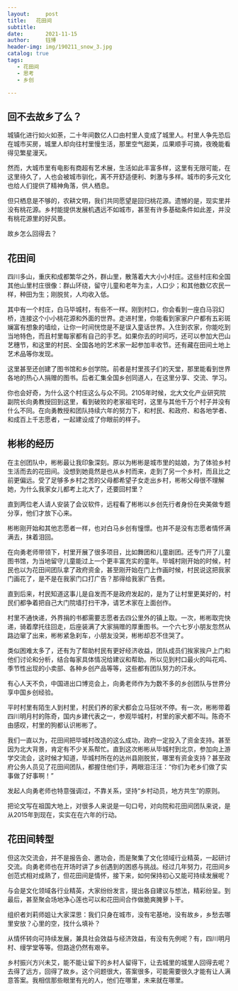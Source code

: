 ```yaml
---
layout:     post
title:   花田间
subtitle: 
date:       2021-11-15  
author:     钰博
header-img: img/190211_snow_3.jpg
catalog: true
tags:
   - 花田间
   - 思考
   - 乡创

---
```




## 回不去故乡了么？

城镇化进行如火如荼，二十年间数亿人口由村里人变成了城里人。村里人争先恐后在城市买房，城里人却向往村里慢生活，那里空气甜美，瓜果顺手可摘，夜晚能看得见繁星漫天。

然而，大城市里有电影有商超有艺术展，生活如此丰富多样，这里有无限可能，在这里待久了，人也会被城市驯化，离不开舒适便利、刺激与多样。城市的多元文化也给人们提供了精神角落，供人栖息。

但只栖息是不够的，农耕文明，我们共同愿望是回归桃花源。遗憾的是，现实里并没有桃花源。乡村能提供发展机遇远不如城市，甚至有许多基础条件如此差，并没有桃花源里的好风景。

故乡怎么回得去？

## 花田间

四川多山，重庆和成都繁华之外，群山里，散落着大大小小村庄。这些村庄和全国其他山里村庄很像：群山环绕，留守儿童和老年为主，人口少；和其他数亿农民一样，种田为生；刚脱贫，人均收入低。

其中有一个村庄，白马毕城村，有些不一样。刚到村口，你会看到一座白马羽幻桥，连接这个小小桃花源和外面的世界。走进村里，你能看到家家户户都有五彩斑斓富有想象的墙绘，让你一时间恍惚是不是误入童话世界。入住到农家，你能吃到当地特色，而且村里每家都有自己的手艺。如果你去的时间巧，还可以参加大巴山艺穗节，和这里的村民、全国各地的艺术家一起参加丰收节。还有藏在田间土地上艺术品等你发现。

这里甚至还创建了图书馆和乡创学院。前者是村里孩子们的天堂，那里能看到世界各地的热心人捐赠的图书。后者汇集全国乡创同道人，在这里分享、交流、学习。

你也会好奇，为什么这个村庄这么与众不同。2105年时候，北大文化产业研究院副院长向勇教授回到这里，看到破败的老家祖宅时，这里与其他千万个村子并没有什么不同。在向勇教授和团队持续六年的努力下，和村民、和政府、和各地学者、和成百上千志愿者，一起建设成了你眼前的样子。

##  彬彬的经历

在主创团队中，彬彬最让我印象深刻。原以为彬彬是城市里的姑娘，为了体验乡村生活而去的花田间。没想到她竟然是也从乡村而来，走到了另一个乡村，而且比之前更偏远。受了足够多乡村之苦的父母都希望子女走出乡村，彬彬父母很不理解她，为什么我家女儿都考上北大了，还要回村里？

直到两位老人请人安装了会议软件，远程看了彬彬以乡创先行者身份在央美做专题分享，他们才放下心来。

彬彬刚开始和其他志愿者一样，也对白马乡创有憧憬。也并不是没有志愿者情怀满满去，抹着泪回。

在向勇老师带领下，村里开展了很多项目，比如舞团和儿童剧团。还专门开了儿童图书馆，为当地留守儿童能过上一个更丰富充实的童年。毕城村刚开始的时候，村民也以为花田间团队拿了政府资金，甚至刚开始在门上作画时候，村民说这把我家门画花了，是不是在我家门口打广告？那得给我家广告费。

直到后来，村民知道这事儿是自发而不是政府发起的，是为了让村里更美好的，村民们都争着把自己大门院墙打扫干净，请艺术家在上面创作。

村里不通快递，外界捐的书都需要志愿者去四公里外的镇上取。一次，彬彬取完快递，骑着摩托往回走，后座装满了大家捐赠的厚重图书。一个六七岁小朋友忽然从路边窜了出来，彬彬紧急刹车，小朋友没哭，彬彬却忍不住哭了。

类似困难太多了，还有为了帮助村民有更好经济收益，团队成员们挨家挨户上门和他们讨论和分析，结合每家具体情况给建议和帮助。所以见到村口最火的叫花鸡、季节性出现的小卖部、各种乡创产品等等，这些都有团队努力的汗水。

有心人天不负，中国进出口博览会上，向勇老师作为为数不多的乡创团队与世界分享中国乡创经验。

平时村里有陌生人到村里，村民们养的家犬都会立马狂吠不停。有一次，彬彬带着四川明月村的陈奇，国内乡建代表之一，参观毕城村，村里的家犬都不叫。陈奇不由感叹，村里的狗都认识彬彬了。

我们一直以为，花田间把毕城村改造的这么成功，政府一定投入了资金支持。甚至因为北大背景，肯定有不少关系帮忙。直到这次彬彬从毕城村到北京，参加向上游学交流会，这时候才知道，毕城村所在的达州县刚脱贫，哪里有资金支持？甚至政府公务人员见了花田间团队，都握住他们手，两眼泪汪汪：“你们为老乡们做了实事做了好事啊！”

发起人向勇老师也特意强调过，不靠关系，坚持“乡村动员，地方共生”的原则。

把论文写在祖国大地上，对很多人来说是一句口号，对向院和花田间团队来说，是从2015年到现在，实实在在六年的行动。

## 花田间转型

但这次交流会，并不是报告会、邀功会，而是聚集了文化领域行业精英，一起研讨交流。向勇老师也在开场时讲了乡创遇到的困惑与挑战。经过几年努力，花田间乡创范式相对成熟了，但花田间是情怀，接下来，如何保持初心又能可持续发展呢？

与会是文化领域各行业精英，大家纷纷发言，提出各自建议与想法，精彩纷呈。到最后，甚至聚会场地净心莲也可以和花田间合作做脆爽腌萝卜干。

组织者刘莉师姐让大家深思：我们只身在城市，没有宅基地，没有故乡，乡愁去哪里安放？心里的空，找什么填补？

从情怀转向可持续发展，兼具社会效益与经济效益，有没有先例呢？有，四川明月村、缦学堂等等。但路途仍然有艰辛。

乡村振兴方兴未艾，能不能让留下的乡村人留得下，让去城里的城里人回得去呢？去得了远方，回得了故乡。这个问题很大，答案很多，可能需要很久才能有让人满意答案。我相信那些眼里有光的人，他们在哪里，未来就在哪里。